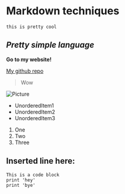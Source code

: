 # Markdown techniques #

`this is pretty cool`

## *Pretty simple language* ##

**Go to my website!**

[My github repo](https://github.com/alexlee39/cse15l-lab-reports)

> Wow

![Picture](https://www.google.com/urlsa=i&url=https%3A%2F%2Feasy.com%2F&psig=AOvVaw2p4YjqQ5SvAACF0dYKWOid&ust=1649526063359000&source=images&cd=vfe&ved=0CAoQjRxqFwoTCNCh6f6OhfcCFQAAAAAdAAAAABAO)

* UnorderedItem1
* UnorderedItem2
* UnorderedItem3

1. One
2. Two
3. Three

Inserted line here:
---

```
This is a code block
print 'hey'
print 'bye'
```
